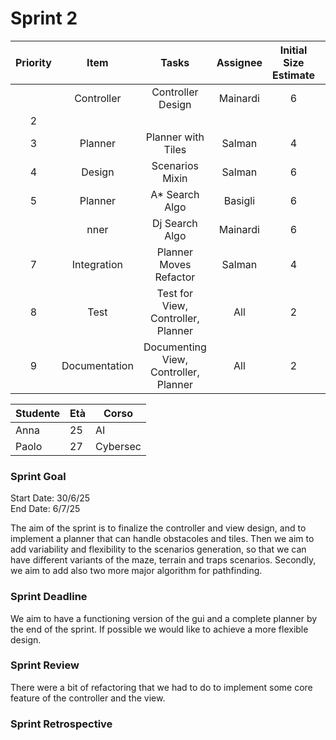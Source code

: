 # Sprint 2


| Priority |     Item     |                 Tasks                 | Assignee | Initial Size Estimate | Day 1 | Day 2 | Day 3 | Day 4 | Day 5 | Day 6 | Day 7 |
| :------: | :-----------: | :-----------------------------------: | :------: | :-------------------: | :---: | :---: | :---: | :---: | :---: | :---: | :---: |
|          |  Controller  |           Controller Design           | Mainardi |           6           |   4   |   2   |   0   |   0   |   0   |   0   |   0   |
|    2    |              |                                      |          |                      |   4   |      |   0   |   0   |   0   |   0   |   0   |
|    3    |    Planner    |          Planner with Tiles          |  Salman  |           4           |   2   |      |   0   |   0   |   0   |   0   |   0   |
|    4    |    Design    |            Scenarios Mixin            |  Salman  |           6           |   6   |   6   |   4   |   2   |   0   |   0   |   0   |
|    5    |    Planner    |            A* Search Algo            | Basigli |           6           |   6   |   6   |   4   |   2   |      |      |      |
|          |     nner     |            Dj Search Algo            | Mainardi |           6           |   6   |   6   |   4   |   2   |   0   |   0   |   0   |
|    7    |  Integration  |        Planner Moves Refactor        |  Salman  |           4           |   4   |      |   4   |   4   |   4   |   0   |   0   |
|    8    |     Test     |  Test for View, Controller, Planner  |   All   |           2           |   2   |   2   |   0   |   0   |   0   |   0   |   0   |
|    9    | Documentation | Documenting View, Controller, Planner |   All   |           2           |   2   |      |      |   0   |   0   |   0   |   0   |

<table>
  <thead>
    <tr>
      <th>Studente</th>
      <th>Età</th>
      <th>Corso</th>
    </tr>
  </thead>
  <tbody>
    <tr>
      <td>Anna</td>
      <td>25</td>
      <td>AI</td>
    </tr>
    <tr>
      <td>Paolo</td>
      <td>27</td>
      <td>Cybersec</td>
    </tr>
  </tbody>
</table>

### Sprint Goal

Start Date: 30/6/25
<br/>
End Date: 6/7/25

The aim of the sprint is to finalize the controller and view design, and to implement a planner that can handle obstacoles and tiles.
Then we aim to add variability and flexibility to the scenarios generation, so that we can have different variants of the maze, terrain and traps scenarios.
Secondly, we aim to add also two more major algorithm for pathfinding.

### Sprint Deadline

We aim to have a functioning version of the gui and a complete planner by the end of the sprint.
If possible we would like to achieve a more flexible design.

### Sprint Review

There were a bit of refactoring that we had to do to implement some core feature of the controller and the view.

### Sprint Retrospective
